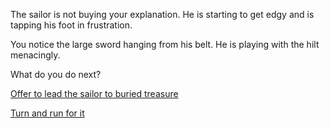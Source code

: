 The sailor is not buying your explanation.
He is starting to get edgy and is tapping his foot in frustration.

You notice the large sword hanging from his belt. He is playing with the hilt menacingly.

What do you do next?

[Offer to lead the sailor to buried treasure](offer/offer.md)

[Turn and run for it](run/run.md)
